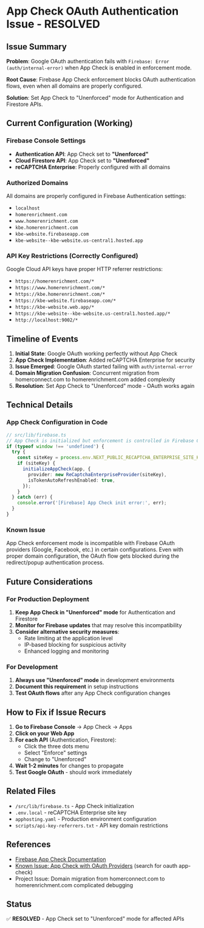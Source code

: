 # App Check OAuth Authentication Issue - RESOLVED

## Issue Summary

**Problem**: Google OAuth authentication fails with `Firebase: Error (auth/internal-error)` when App Check is enabled in enforcement mode.

**Root Cause**: Firebase App Check enforcement blocks OAuth authentication flows, even when all domains are properly configured.

**Solution**: Set App Check to "Unenforced" mode for Authentication and Firestore APIs.

## Current Configuration (Working)

### Firebase Console Settings

- **Authentication API**: App Check set to **"Unenforced"**
- **Cloud Firestore API**: App Check set to **"Unenforced"**
- **reCAPTCHA Enterprise**: Properly configured with all domains

### Authorized Domains

All domains are properly configured in Firebase Authentication settings:

- `localhost`
- `homerenrichment.com`
- `www.homerenrichment.com`
- `kbe.homerenrichment.com`
- `kbe-website.firebaseapp.com`
- `kbe-website--kbe-website.us-central1.hosted.app`

### API Key Restrictions (Correctly Configured)

Google Cloud API keys have proper HTTP referrer restrictions:

- `https://homerenrichment.com/*`
- `https://www.homerenrichment.com/*`
- `https://kbe.homerenrichment.com/*`
- `https://kbe-website.firebaseapp.com/*`
- `https://kbe-website.web.app/*`
- `https://kbe-website--kbe-website.us-central1.hosted.app/*`
- `http://localhost:9002/*`

## Timeline of Events

1. **Initial State**: Google OAuth working perfectly without App Check
2. **App Check Implementation**: Added reCAPTCHA Enterprise for security
3. **Issue Emerged**: Google OAuth started failing with `auth/internal-error`
4. **Domain Migration Confusion**: Concurrent migration from homerconnect.com to homerenrichment.com added complexity
5. **Resolution**: Set App Check to "Unenforced" mode - OAuth works again

## Technical Details

### App Check Configuration in Code

```typescript
// src/lib/firebase.ts
// App Check is initialized but enforcement is controlled in Firebase Console
if (typeof window !== 'undefined') {
  try {
    const siteKey = process.env.NEXT_PUBLIC_RECAPTCHA_ENTERPRISE_SITE_KEY;
    if (siteKey) {
      initializeAppCheck(app, {
        provider: new ReCaptchaEnterpriseProvider(siteKey),
        isTokenAutoRefreshEnabled: true,
      });
    }
  } catch (err) {
    console.error('[Firebase] App Check init error:', err);
  }
}
```

### Known Issue

App Check enforcement mode is incompatible with Firebase OAuth providers (Google, Facebook, etc.) in certain configurations. Even with proper domain configuration, the OAuth flow gets blocked during the redirect/popup authentication process.

## Future Considerations

### For Production Deployment

1. **Keep App Check in "Unenforced" mode** for Authentication and Firestore
2. **Monitor for Firebase updates** that may resolve this incompatibility
3. **Consider alternative security measures**:
   - Rate limiting at the application level
   - IP-based blocking for suspicious activity
   - Enhanced logging and monitoring

### For Development

1. **Always use "Unenforced" mode** in development environments
2. **Document this requirement** in setup instructions
3. **Test OAuth flows** after any App Check configuration changes

## How to Fix if Issue Recurs

1. **Go to Firebase Console** → App Check → Apps
2. **Click on your Web App**
3. **For each API** (Authentication, Firestore):
   - Click the three dots menu
   - Select "Enforce" settings
   - Change to "Unenforced"
4. **Wait 1-2 minutes** for changes to propagate
5. **Test Google OAuth** - should work immediately

## Related Files

- `/src/lib/firebase.ts` - App Check initialization
- `.env.local` - reCAPTCHA Enterprise site key
- `apphosting.yaml` - Production environment configuration
- `scripts/api-key-referrers.txt` - API key domain restrictions

## References

- [Firebase App Check Documentation](https://firebase.google.com/docs/app-check)
- [Known Issue: App Check with OAuth Providers](https://github.com/firebase/firebase-js-sdk/issues) (search for oauth app-check)
- Project Issue: Domain migration from homerconnect.com to homerenrichment.com complicated debugging

## Status

✅ **RESOLVED** - App Check set to "Unenforced" mode for affected APIs

